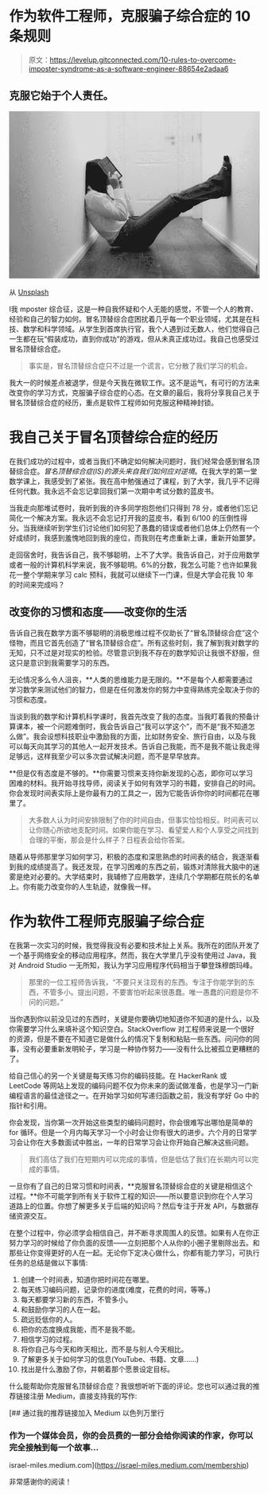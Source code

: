 # 作为软件工程师，克服骗子综合症的 10 条规则

> 原文：<https://levelup.gitconnected.com/10-rules-to-overcome-imposter-syndrome-as-a-software-engineer-88654e2adaa6>

## 克服它始于个人责任。

![](img/dd331a3b859437f91b70bd85cef28738.png)

从 [Unsplash](https://unsplash.com/photos/UHMnRquhiDI)

I我 mposter 综合征，这是一种自我怀疑和个人无能的感觉，不管一个人的教育、经验和自己的智力如何。冒名顶替综合症困扰着几乎每一个职业领域，尤其是在科技、数学和科学领域。从学生到首席执行官，我个人遇到过无数人，他们觉得自己一生都在玩“假装成功，直到你成功”的游戏，但从未真正成功过。我自己也感受过冒名顶替综合症。

> 事实是，冒名顶替综合症只不过是一个谎言，它分散了我们学习的机会。

我大一的时候差点被退学，但是今天我在微软工作。这不是运气，有可行的方法来改变你的学习方式，克服骗子综合症的心态。在文章的最后，我将分享我自己关于冒名顶替综合症的经历，重点是软件工程师如何克服这种精神封锁。

# 我自己关于冒名顶替综合症的经历

在我们成功的过程中，或者当我们不确定如何解决问题时，我们经常会感到冒名顶替综合症。*冒名顶替综合症(IS)的源头来自我们如何应对逆境*。在我大学的第一堂数学课上，我感受到了紧张。我在高中勉强通过了课程，到了大学，我几乎不记得任何代数。我永远不会忘记拿回我们第一次期中考试分数的蓝皮书。

当我走向那堆试卷时，我听到我的许多同学抱怨他们只得到 78 分，或者他们忘记简化一个解决方案。我永远不会忘记打开我的蓝皮书，看到 6/100 的压倒性得分。当我继续听到学生们讨论他们如何犯了愚蠢的错误或者他们总体上仍然有一个好成绩时，我感到羞愧地回到我的座位，而我则在考虑重新上课，重新开始噩梦。

走回宿舍时，我告诉自己，我不够聪明，上不了大学。我告诉自己，对于应用数学或者一般的计算机科学来说，我不够聪明。6%的分数，我怎么可能？也许如果我花一整个学期来学习 calc 预科，我就可以继续下一门课，但是大学会花我 10 年的时间来完成吗？

## 改变你的习惯和态度——改变你的生活

告诉自己我在数学方面不够聪明的消极思维过程不仅助长了“冒名顶替综合症”这个怪物，而且它首先创造了“冒名顶替综合症”。所有这些时刻，我了解到我对数学的无知，只不过是对现实的检验。尽管意识到我不存在的数学知识让我很不舒服，但这只是意识到我需要学习的东西。

无论情况多么令人沮丧，**人类的思维能力是无限的。**不是每个人都需要通过学习数学来测试他们的智力，但是在任何激发你的努力中变得熟练完全取决于你的习惯和态度。

当谈到我的数学和计算机科学课时，我首先改变了我的态度。当我盯着我的预备计算课本，被一个问题难倒时，我会告诉自己“我可以学这个”，而不是“我不知道怎么做”。我会设想科技职业中激励我的方面，比如财务安全、旅行自由，以及与我可以每天向其学习的其他人一起开发技术。告诉自己我能，而不是我不能让我走得足够远，这样我至少可以多次尝试解决问题，而不是早早放弃。

**但是仅有态度是不够的。**你需要习惯来支持你新发现的心态，即你可以学习困难的材料。我开始寻找导师，阅读关于如何有效学习的书籍，安排自己的时间。你会发现时间表实际上是你最有力的工具之一，因为它能告诉你你的时间都花在哪里了。

> 大多数人认为时间安排限制了你的时间自由，但事实恰恰相反。时间表可以让你随心所欲地支配时间。如果你能在学习、看望爱人和个人享受之间找到合理的平衡，那会是什么样子？日程表会给你答案。

随着从导师那里学习如何学习，积极的态度和深思熟虑的时间表的结合，我逐渐看到我的成绩提高了。我还发现，在学习困难的东西之前，锻炼对清除我大脑中的迷雾是绝对必要的。大学结束时，我辅修了应用数学，连续几个学期都在院长的名单上。你有能力改变你的人生轨迹，就像我一样。

# 作为软件工程师克服骗子综合症

在我第一次实习的时候，我觉得我没有必要和技术扯上关系。我所在的团队开发了一个基于网络安全的移动应用程序。然而，我在大学里几乎没有使用过 Java，我对 Android Studio 一无所知，我认为学习应用程序代码相当于攀登珠穆朗玛峰。

> 那里的一位工程师告诉我，“不要只关注现有的东西。专注于你能学到的东西，不管多小。提出问题，不要害怕听起来很愚蠢。唯一愚蠢的问题是你不问的问题。”

当你遇到你以前没见过的东西时，关键是你要确切地知道你不知道的是什么，以及你需要学习什么来填补这个知识空白。StackOverflow 对工程师来说是一个很好的资源，但是不要在不知道它是做什么的情况下复制和粘贴一些东西。问问你的同事，没有必要重新发明轮子，学习是一种协作努力——没有什么比被孤立更糟糕的了。

给自己信心的另一个关键是每天练习你的编码技能。在 HackerRank 或 LeetCode 等网站上发现的编码问题不仅为你未来的面试做准备，也是学习一门新编程语言的最佳途径之一。在开始学习如何写递归函数之前，我没有学好 Go 中的指针和引用。

你会发现，当你第一次开始这些类型的编码问题时，你会很难写出哪怕是简单的 for 循环。但是一个月内每天学习一个小时会让你有很大的进步。六个月的日常学习会让你在大多数面试中胜出，一年的日常学习会让你开始自己解决这些问题。

> 我们高估了我们在短期内可以完成的事情，但是低估了我们在长期内可以完成的事情。

一旦你有了自己的日常习惯和时间表，**克服冒名顶替综合症的关键是相信这个过程。**你不可能学到所有关于软件工程的知识——所以要意识到你在个人学习道路上的位置。你想了解更多关于后端的知识吗？然后专注于开发 API，与数据存储资源交互。

在整个过程中，你必须学会相信自己，并不断寻求周围人的反馈。如果有人在你正努力学习的时候给了你负面的反馈——立刻把那个人从你的小圈子里剔除出去。和那些让你变得更好的人在一起。无论你下定决心做什么，你都有能力学习，可执行任务的总结是做以下事情:

1.  创建一个时间表，知道你把时间花在哪里。
2.  每天练习编码问题，记录你的进度(难度，花费的时间，等等。)
3.  每天都要学习新的东西，不管多小。
4.  和鼓励你学习的人在一起。
5.  疏远贬低你的人。
6.  把你的态度换成我能，而不是我不能。
7.  相信学习的过程。
8.  将你自己与今天和昨天相比，而不是与别人今天相比。
9.  了解更多关于如何学习的信息(YouTube、书籍、文章……)
10.  找出是什么激励了你，并朝着那个愿景设定目标。

什么能帮助你克服冒名顶替综合症？我很想听听下面的评论。您也可以通过我的推荐链接注册 Medium，直接支持我的写作:

[](https://israel-miles.medium.com/membership) [## 通过我的推荐链接加入 Medium 以色列万里行

### 作为一个媒体会员，你的会员费的一部分会给你阅读的作家，你可以完全接触到每一个故事…

israel-miles.medium.com](https://israel-miles.medium.com/membership) 

非常感谢你的阅读！